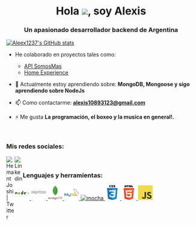 

<h1 align="center">Hola <img src="https://user-images.githubusercontent.com/84038648/131946864-caf8431f-454f-4d85-bbff-1c6ce11f52c1.gif" width="25px">, soy Alexis</h1>
<h3 align="center">Un apasionado desarrollador backend de Argentina</h3>

[![Aleex1237's GitHub stats](https://github-readme-stats.vercel.app/api?username=Aleex1237&theme=cobalt)](https://github.com/anuraghazra/github-readme-stats)
<br/>

- He colaborado en proyectos tales como:
  -  [API SomosMas](https://github.com/alkemyTech/OT-96-Server)
  -  [Home Experience](https://github.com/Aleex1237/Grupo_6_HomeExperience)

- 🌱 Actualmente estoy aprendiendo sobre: **MongoDB, Mongoose y sigo aprendiendo sobre NodeJs**

- 📫 Como contactarme: **alexis10893123@gmail.com**

- ⚡ Me gusta **La programación, el boxeo y la musica en general!.**

<br/>
<h3 align="left">Mis redes sociales:</h3>
<a href="https://mobile.twitter.com/zacre_a">
  <img align="left" alt="Hemant Joshi| Twitter" width="22px" src="https://cdn.jsdelivr.net/npm/simple-icons@v3/icons/twitter.svg" />
</a>
<a href="https://www.linkedin.com/in/alexis-zacre/">
  <img align="left" alt="Linkedin" width="22px" src="https://cdn.jsdelivr.net/npm/simple-icons@v3/icons/linkedin.svg" />
</a>
<br/>



<h3 align="left">Lenguajes y herramientas:</h3>

<p align="left"> <a href="https://nodejs.org" target="_blank" rel="noreferrer"> <img src="https://raw.githubusercontent.com/devicons/devicon/master/icons/nodejs/nodejs-original-wordmark.svg" alt="nodejs" width="40" height="40"/> </a> <a href="https://expressjs.com" target="_blank" rel="noreferrer"> <img src="https://raw.githubusercontent.com/devicons/devicon/master/icons/express/express-original-wordmark.svg" alt="express" width="40" height="40"/> </a>  <a href="https://www.mongodb.com/" target="_blank" rel="noreferrer"> <img src="https://raw.githubusercontent.com/devicons/devicon/master/icons/mongodb/mongodb-original-wordmark.svg" alt="mongodb" width="40" height="40"/> </a> <a href="https://www.mysql.com/" target="_blank" rel="noreferrer"> <img src="https://raw.githubusercontent.com/devicons/devicon/master/icons/mysql/mysql-original-wordmark.svg" alt="mysql" width="40" height="40"/> </a> <a href="https://mochajs.org" target="_blank" rel="noreferrer"> <img src="https://www.vectorlogo.zone/logos/mochajs/mochajs-icon.svg" alt="mocha" width="40" height="40"/> </a>  <a href="https://www.w3schools.com/css/" target="_blank" rel="noreferrer"> <img src="https://raw.githubusercontent.com/devicons/devicon/master/icons/css3/css3-original-wordmark.svg" alt="css3" width="40" height="40"/> </a>  <a href="https://www.w3.org/html/" target="_blank" rel="noreferrer"> <img src="https://raw.githubusercontent.com/devicons/devicon/master/icons/html5/html5-original-wordmark.svg" alt="html5" width="40" height="40"/> </a> <a href="https://developer.mozilla.org/en-US/docs/Web/JavaScript" target="_blank" rel="noreferrer"> <img src="https://raw.githubusercontent.com/devicons/devicon/master/icons/javascript/javascript-original.svg" alt="javascript" width="40" height="40"/> </a>  </p>
 
